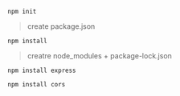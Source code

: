`npm init`

> create package.json


`npm install`

> creatre node_modules + package-lock.json

`npm install express`

`npm install cors` 